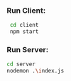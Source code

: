 ### Run Client:
```bash
 cd client
 npm start
```
### Run Server:
```bash
cd server
nodemon .\index.js
```